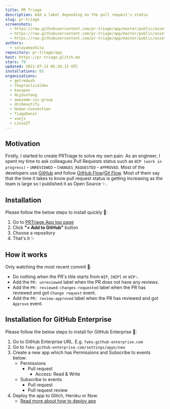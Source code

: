 ```yaml
---
title: PR Triage
description: Add a label depending on the pull request's status
slug: pr-triage
screenshots:
  - https://raw.githubusercontent.com/pr-triage/app/master/public/assets/screenshots/main.png
  - https://raw.githubusercontent.com/pr-triage/app/master/public/assets/screenshots/workflow.png
  - https://raw.githubusercontent.com/pr-triage/app/master/public/assets/screenshots/privacy.png
authors:
  - sotayamashita
repository: pr-triage/app
host: https://pr-triage.glitch.me
stars: 79
updated: 2021-07-13 05:26:13 UTC
installations: 65
organizations:
  - getredash
  - thepracticaldev
  - kazupon
  - HcySunYang
  - awesome-css-group
  - Unibeautify
  - Human-Connection
  - TiagoDanin
  - vuejs
  - LinioIT
---
```


## Motivation

Firstly, I started to create PRTriage to solve my own pain. As an engineer, I spent my time to ask colleagues Pull Requests status such as `WIP (work in progress)`・`UNREVIEWED`・`CHANGES_REQUESTED`・`APPROVED`. Most of the developers use [GitHub](https://github.com) and follow [GitHub Flow](https://guides.github.com/introduction/flow/)/[Git Flow](https://datasift.github.io/gitflow/IntroducingGitFlow.html). Most of them say that the time it takes to know pull request status is getting increasing as the team is large so I published it as Open Source :sparkles:.

## Installation

Please follow the below steps to install quickly :rocket::

1. Go to [PRTriage App top page](https://probot.github.io/apps/pr-triage/)
1. Click **"+ Add to GitHub"** button
1. Choose a repository
1. That's it :sparkles:

## How it works

Only watching the most recent commit :eyes::

- Do nothing when the PR's title starts from `WIP`, `[WIP]` or `WIP:`.
- Add the `PR: unreviewed` label when the PR does not have any reviews.
- Add the `PR: reviewed-changes-requested` label when the PR has reviewed and got `Change request` event.
- Add the `PR: review-approved` label when the PR has reviewed and got `Approve` event.


## Installation for GitHub Enterprise

Please follow the below steps to install for GitHub Enterprise :rocket::

1. Go to GitHub Enterprise URL. E.g. `fake.github-enterprise.com`
1. Go to `fake.github-enterprise.com/settings/apps/new`
1. Create a new app which has Permissions and Subscribe to events below:
    - Permissions
        - Pull request
            - Access: Read & Write
    - Subscribe to events
        - Pull request
        - Pull request review
1. Deploy the app to Glitch, Heroku or Now.
    - [Read more about how to deploy app](https://probot.github.io/docs/deployment/)

